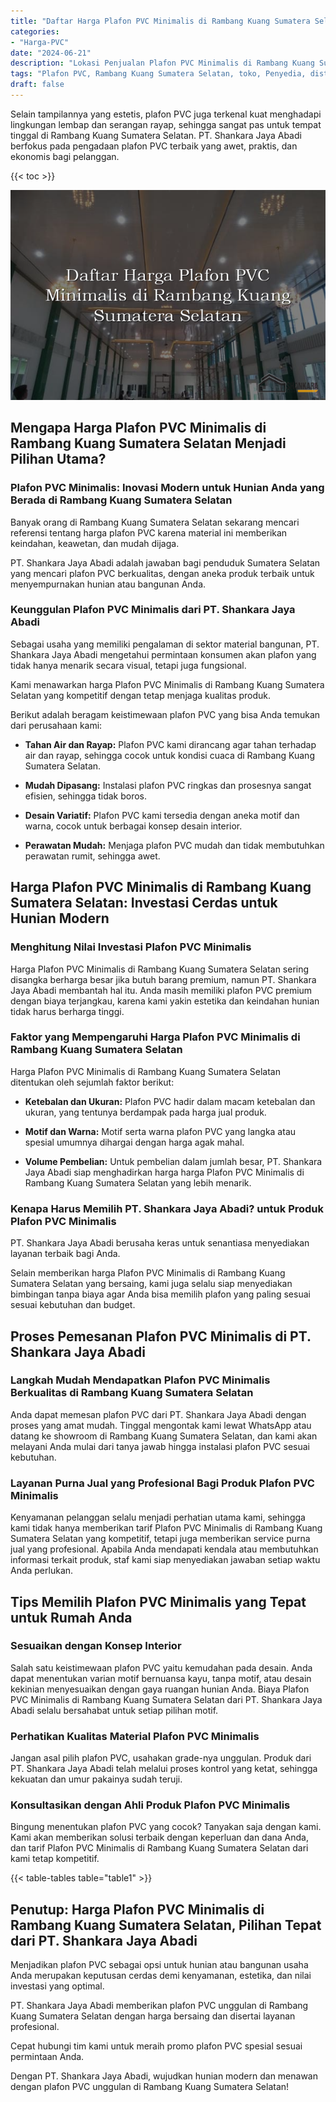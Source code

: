 ```yaml
---
title: "Daftar Harga Plafon PVC Minimalis di Rambang Kuang Sumatera Selatan"
categories: 
- "Harga-PVC"
date: "2024-06-21"
description: "Lokasi Penjualan Plafon PVC Minimalis di Rambang Kuang Sumatera Selatan untuk rumah, perkantoran, serta ritel. Material terbaik, pilihan motif, pilihan warna elegan, beserta jasa penempatan ditangani oleh tenaga ahli ahli dan garansi resmi!|Layanan distribusi Plafon PVC Minimalis di Rambang Kuang Sumatera Selatan untuk kebutuhan hunian, office, maupun ritel, dengan material unggulan dan penempatan oleh teknisi berpengalaman dan jaminan resmi.|Alternatif Plafon PVC Minimalis di Rambang Kuang Sumatera Selatan yang terbukti bagi rumah, perkantoran, serta ritel, bersama panel unggulan dan penempatan dikerjakan oleh teknisi ahli dan garansi resmi.|Distribusi Plafon PVC Minimalis di Rambang Kuang Sumatera Selatan bagi tempat tinggal, office, dan ritel, dengan material unggulan dan instalasi ditangani oleh tenaga ahli ahli, dilengkapi dengan jaminan resmi.}"
tags: "Plafon PVC, Rambang Kuang Sumatera Selatan, toko, Penyedia, distributor"
draft: false
---
```


Selain tampilannya yang estetis, plafon PVC juga terkenal kuat menghadapi lingkungan lembap dan serangan rayap, sehingga sangat pas untuk tempat tinggal di Rambang Kuang Sumatera Selatan. PT. Shankara Jaya Abadi berfokus pada pengadaan plafon PVC terbaik yang awet, praktis, dan ekonomis bagi pelanggan.

{{< toc >}}

![Daftar Harga Plafon PVC Minimalis di Rambang Kuang Sumatera Selatan](/images/Harga-PVC/Daftar-Harga-Plafon-PVC-Minimalis-di-Rambang-Kuang-Sumatera-Selatan.png)


## Mengapa Harga Plafon PVC Minimalis di Rambang Kuang Sumatera Selatan Menjadi Pilihan Utama?

### Plafon PVC Minimalis: Inovasi Modern untuk Hunian Anda yang Berada di Rambang Kuang Sumatera Selatan

Banyak orang di Rambang Kuang Sumatera Selatan sekarang mencari referensi tentang harga plafon PVC karena material ini memberikan keindahan, keawetan, dan mudah dijaga.

PT. Shankara Jaya Abadi adalah jawaban bagi penduduk Sumatera Selatan yang mencari plafon PVC berkualitas, dengan aneka produk terbaik untuk menyempurnakan hunian atau bangunan Anda.

### Keunggulan Plafon PVC Minimalis dari PT. Shankara Jaya Abadi

Sebagai usaha yang memiliki pengalaman di sektor material bangunan, PT. Shankara Jaya Abadi mengetahui permintaan konsumen akan plafon yang tidak hanya menarik secara visual, tetapi juga fungsional.

Kami menawarkan harga Plafon PVC Minimalis di Rambang Kuang Sumatera Selatan yang kompetitif dengan tetap menjaga kualitas produk.

Berikut adalah beragam keistimewaan plafon PVC yang bisa Anda temukan dari perusahaan kami:

- **Tahan Air dan Rayap:** Plafon PVC kami dirancang agar tahan terhadap air dan rayap, sehingga cocok untuk kondisi cuaca di Rambang Kuang Sumatera Selatan.

- **Mudah Dipasang:** Instalasi plafon PVC ringkas dan prosesnya sangat efisien, sehingga tidak boros.

- **Desain Variatif:** Plafon PVC kami tersedia dengan aneka motif dan warna, cocok untuk berbagai konsep desain interior.

- **Perawatan Mudah:** Menjaga plafon PVC mudah dan tidak membutuhkan perawatan rumit, sehingga awet.

## Harga Plafon PVC Minimalis di Rambang Kuang Sumatera Selatan: Investasi Cerdas untuk Hunian Modern

### Menghitung Nilai Investasi Plafon PVC Minimalis

Harga Plafon PVC Minimalis di Rambang Kuang Sumatera Selatan sering disangka berharga besar jika butuh barang premium, namun PT. Shankara Jaya Abadi membantah hal itu. Anda masih memiliki plafon PVC premium dengan biaya terjangkau, karena kami yakin estetika dan keindahan hunian tidak harus berharga tinggi.

### Faktor yang Mempengaruhi Harga Plafon PVC Minimalis di Rambang Kuang Sumatera Selatan

Harga Plafon PVC Minimalis di Rambang Kuang Sumatera Selatan ditentukan oleh sejumlah faktor berikut:

- **Ketebalan dan Ukuran:** Plafon PVC hadir dalam macam ketebalan dan ukuran, yang tentunya berdampak pada harga jual produk.

- **Motif dan Warna:** Motif serta warna plafon PVC yang langka atau spesial umumnya dihargai dengan harga agak mahal.

- **Volume Pembelian:** Untuk pembelian dalam jumlah besar, PT. Shankara Jaya Abadi siap menghadirkan harga harga Plafon PVC Minimalis di Rambang Kuang Sumatera Selatan yang lebih menarik.

### Kenapa Harus Memilih PT. Shankara Jaya Abadi? untuk Produk Plafon PVC Minimalis

PT. Shankara Jaya Abadi berusaha keras untuk senantiasa menyediakan layanan terbaik bagi Anda.

Selain memberikan harga Plafon PVC Minimalis di Rambang Kuang Sumatera Selatan yang bersaing, kami juga selalu siap menyediakan bimbingan tanpa biaya agar Anda bisa memilih plafon yang paling sesuai sesuai kebutuhan dan budget.

## Proses Pemesanan Plafon PVC Minimalis di PT. Shankara Jaya Abadi

### Langkah Mudah Mendapatkan Plafon PVC Minimalis Berkualitas di Rambang Kuang Sumatera Selatan

Anda dapat memesan plafon PVC dari PT. Shankara Jaya Abadi dengan proses yang amat mudah. Tinggal mengontak kami lewat WhatsApp atau datang ke showroom di Rambang Kuang Sumatera Selatan, dan kami akan melayani Anda mulai dari tanya jawab hingga instalasi plafon PVC sesuai kebutuhan.

### Layanan Purna Jual yang Profesional Bagi Produk Plafon PVC Minimalis

Kenyamanan pelanggan selalu menjadi perhatian utama kami, sehingga kami tidak hanya memberikan tarif Plafon PVC Minimalis di Rambang Kuang Sumatera Selatan yang kompetitif, tetapi juga memberikan service purna jual yang profesional. Apabila Anda mendapati kendala atau membutuhkan informasi terkait produk, staf kami siap menyediakan jawaban setiap waktu Anda perlukan.

## Tips Memilih Plafon PVC Minimalis yang Tepat untuk Rumah Anda

### Sesuaikan dengan Konsep Interior

Salah satu keistimewaan plafon PVC yaitu kemudahan pada desain. Anda dapat menentukan varian motif bernuansa kayu, tanpa motif, atau desain kekinian menyesuaikan dengan gaya ruangan hunian Anda. Biaya Plafon PVC Minimalis di Rambang Kuang Sumatera Selatan dari PT. Shankara Jaya Abadi selalu bersahabat untuk setiap pilihan motif.

### Perhatikan Kualitas Material Plafon PVC Minimalis

Jangan asal pilih plafon PVC, usahakan grade-nya unggulan. Produk dari PT. Shankara Jaya Abadi telah melalui proses kontrol yang ketat, sehingga kekuatan dan umur pakainya sudah teruji.

### Konsultasikan dengan Ahli Produk Plafon PVC Minimalis

Bingung menentukan plafon PVC yang cocok? Tanyakan saja dengan kami. Kami akan memberikan solusi terbaik dengan keperluan dan dana Anda, dan tarif Plafon PVC Minimalis di Rambang Kuang Sumatera Selatan dari kami tetap kompetitif.

{{< table-tables table="table1" >}}

## Penutup: Harga Plafon PVC Minimalis di Rambang Kuang Sumatera Selatan, Pilihan Tepat dari PT. Shankara Jaya Abadi

Menjadikan plafon PVC sebagai opsi untuk hunian atau bangunan usaha Anda merupakan keputusan cerdas demi kenyamanan, estetika, dan nilai investasi yang optimal.

PT. Shankara Jaya Abadi memberikan plafon PVC unggulan di Rambang Kuang Sumatera Selatan dengan harga bersaing dan disertai layanan profesional.

Cepat hubungi tim kami untuk meraih promo plafon PVC spesial sesuai permintaan Anda.

Dengan PT. Shankara Jaya Abadi, wujudkan hunian modern dan menawan dengan plafon PVC unggulan di Rambang Kuang Sumatera Selatan!
